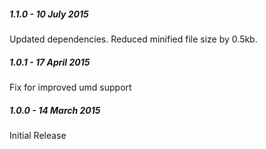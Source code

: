 ##### 1.1.0 - 10 July 2015

Updated dependencies. Reduced minified file size by 0.5kb.

##### 1.0.1 - 17 April 2015

Fix for improved umd support

##### 1.0.0 - 14 March 2015

Initial Release
